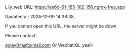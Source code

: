 Lily_web URL: https://ae6d-61-165-102-156.ngrok-free.app

Updated at: 2024-12-09 14:38:38

If you cannot open this URL, the server might be down.

Please contact: 

goley04@foxmail.com Or Wechat:GL_yeaH